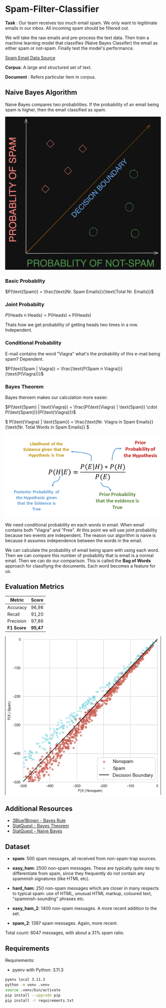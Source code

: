 # Spam-Filter-Classifier

**Task** : Our team receives too much email spam. We only want to legitimate emails in our inbox. All incoming spam should be filtered out.


We will take the raw emails and pre-process the text data. Then train a machine learning model that classifies (Naive Bayes Classifer) the email as either spam or not-spam. Finally test the model's performance.


[Spam Email Data Source](https://spamassassin.apache.org/)

**Corpus**: A large and structured set of text.

**Document** : Refers particular item in corpus.

## Naive Bayes Algorithm

Naive Bayes compares two probabilities. If the probability of an email being spam is higher, then the email classified as spam. 

![Probability Graph](images/graph_prob.png)

### Basic Probablity

$P(\text{Spam}) = \frac{\text{Nr. Spam Emails}}{\text{Total Nr. Emails}}$

### Joint Probabilty

$P(\text{Heads n Heads}) ={\text{P(Heads)}} \times{\text{P(Heads)}}$

Thats how we get probability of getting heads two times in a row. Independent.

### Conditional Probability 

E-mail contains the word "Viagra" what's the probability of this e-mail being spam? Dependent.

$P(\text{Spam | Viagra}) = \frac{\text{P(Spam n Viagra)}}{\text{P(Viagra)}}$

### Bayes Theorem

Bayes theroem makes our calculation more easier.

$P(\text{Spam} | \text{Viagra}) = \frac{P(\text{Viagra} | \text{Spam}) \cdot P(\text{Spam})}{P(\text{Viagra})}$

$ P(\text{Viagra} | \text{Spam}) = \frac{\text{Nr. Viagra in Spam Emails}}{\text{Nr. Total Words in Spam Emails}} $

![Naive Bayes](images/prob.png)

We need conditional probability en each words in email. When email contains both "Viagra" and "Free". At this point we will use joint probability because two events are independent. The reason our algorithm is naive is because it assumes independence between the words in the email. 

We can calculate the probability of email being spam with using each word. Then we can compare this number of probability that is email is a normal email. Then we can do our comparison. This is called the **Bag of Words** approach for classfiyng the documents.
Each word becomes a feature for us. 

## Evaluation Metrics

| Metric | Score |
| ---------|----------|
| Accuracy | 96,98 |
| Recall| 91,20| 
| Precision| 97,86| 
| **F1 Score**| **95,47** | 

![Graph with Decision Boundary](images/evaluation_graph.png)

## Additional Resources

- [3Blue1Brown - Bayes Rule](https://www.youtube.com/watch?v=HZGCoVF3YvM&t=7s)
- [StatQuest - Bayes Theorem](https://www.youtube.com/watch?v=9wCnvr7Xw4E)
- [StatQuest - Naive Bayes](https://www.youtube.com/watch?v=O2L2Uv9pdDA)

## Dataset

  - **spam**: 500 spam messages, all received from non-spam-trap sources.

  - **easy_ham**: 2500 non-spam messages.  These are typically quite easy to
    differentiate from spam, since they frequently do not contain any spammish
    signatures (like HTML etc).

  - **hard_ham**: 250 non-spam messages which are closer in many respects to
    typical spam: use of HTML, unusual HTML markup, coloured text,
    "spammish-sounding" phrases etc.

  - **easy_ham_2**: 1400 non-spam messages.  A more recent addition to the set.

  - **spam_2**: 1397 spam messages.  Again, more recent.

Total count: 6047 messages, with about a 31% spam ratio.

## Requirements

Requirements:
- pyenv with Python: 3.11.3


```Bash
pyenv local 3.11.3
python -m venv .venv
source .venv/bin/activate
pip install --upgrade pip
pip install -r requirements.txt
```

